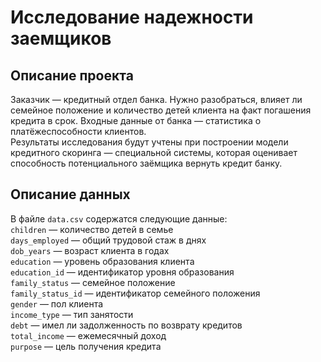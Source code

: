 # Исследование надежности заемщиков
## Описание проекта  
Заказчик — кредитный отдел банка. Нужно разобраться, влияет ли семейное положение и количество детей клиента на факт погашения кредита в срок. Входные данные от банка — статистика о платёжеспособности клиентов.  
Результаты исследования будут учтены при построении модели кредитного скоринга — специальной системы, которая оценивает способность потенциального заёмщика вернуть кредит банку.  

## Описание данных  
В файле `data.csv` содержатся следующие данные:  
`children` — количество детей в семье  
`days_employed` — общий трудовой стаж в днях  
`dob_years` — возраст клиента в годах  
`education` — уровень образования клиента  
`education_id` — идентификатор уровня образования  
`family_status` — семейное положение  
`family_status_id` — идентификатор семейного положения  
`gender` — пол клиента  
`income_type` — тип занятости  
`debt` — имел ли задолженность по возврату кредитов  
`total_income` — ежемесячный доход  
`purpose` — цель получения кредита  

